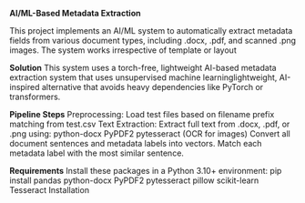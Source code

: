 **AI/ML-Based Metadata Extraction**

This project implements an AI/ML system to automatically extract metadata fields from various document types, including .docx, .pdf, and scanned .png images. The system works irrespective of template or layout

**Solution**
This system uses a torch-free, lightweight AI-based metadata extraction system that uses unsupervised machine learninglightweight, AI-inspired alternative that avoids heavy dependencies like PyTorch or transformers.

**Pipeline Steps**
Preprocessing: Load test files based on filename prefix matching from test.csv
Text Extraction: Extract full text from .docx, .pdf, or .png using: python-docx PyPDF2 pytesseract (OCR for images)
Convert all document sentences and metadata labels into vectors.
Match each metadata label with the most similar sentence.

**Requirements**
Install these packages in a Python 3.10+ environment: pip install pandas python-docx PyPDF2 pytesseract pillow scikit-learn
Tesseract Installation 
